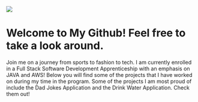 
<head>
<img src = "Github Banner.png"></img>
</head>
<body>
<h1> Welcome to My Github! Feel free to take a look around.</h1>

<p>Join me on a journey from sports to fashion to tech.
I am currently enrolled in a Full Stack Software Development Apprenticeship with an emphasis on JAVA and AWS! Below you will find some of the projects that I have worked on during my time in the program. Some of the projects I am most proud of include the Dad Jokes Application and the Drink Water Application. Check them out!
</p>
</body>
